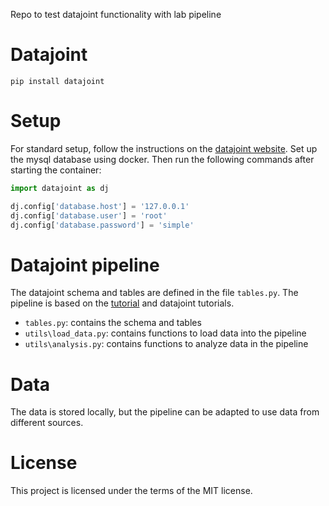 Repo to test datajoint functionality with lab pipeline

# Datajoint
``pip install datajoint``

# Setup
For standard setup, follow the instructions on the [datajoint website](http://datajoint.github.io/datajoint-python/).
Set up the mysql database using docker. Then run the following commands after starting the container:

```python
import datajoint as dj

dj.config['database.host'] = '127.0.0.1'
dj.config['database.user'] = 'root'
dj.config['database.password'] = 'simple'
```

# Datajoint pipeline
The datajoint schema and tables are defined in the file ``tables.py``. The pipeline is based on the [tutorial](http://datajoint.github.io/datajoint-python/) and datajoint tutorials.

- ``tables.py``: contains the schema and tables
- ``utils\load_data.py``: contains functions to load data into the pipeline
- ``utils\analysis.py``: contains functions to analyze data in the pipeline


# Data
The data is stored locally, but the pipeline can be adapted to use data from different sources.

# License
This project is licensed under the terms of the MIT license.